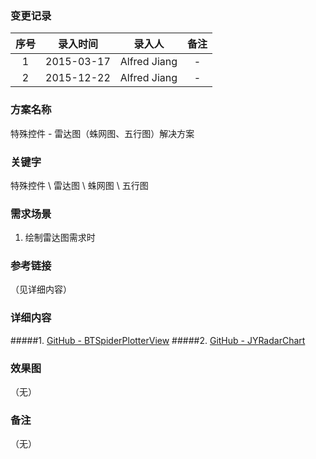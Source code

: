 ### 变更记录

| 序号 | 录入时间 | 录入人 | 备注 |
|:--------:|:--------:|:--------:|:--------:|
| 1 | 2015-03-17 | Alfred Jiang | - |
| 2 | 2015-12-22 | Alfred Jiang | - |

### 方案名称

特殊控件 - 雷达图（蛛网图、五行图）解决方案

### 关键字

特殊控件 \ 雷达图 \ 蛛网图 \ 五行图

### 需求场景

1. 绘制雷达图需求时

### 参考链接
（见详细内容）

### 详细内容

#####1. [GitHub - BTSpiderPlotterView](https://github.com/BTLibrary/BTSpiderPlotterView)
#####2. [GitHub - JYRadarChart](https://github.com/johnnywjy/JYRadarChart)

### 效果图
（无）

### 备注
（无）
